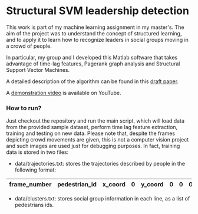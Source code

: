# Structural SVM leadership detection

This work is part of my machine learning assignment in my master's. The aim of the project was to understand the concept of structured learning, and to apply it to learn how to recognize leaders in social groups moving in a crowd of people.

In particular, my group and I developed this Matlab software that takes advantage of time-lag features, Pagerank graph analysis and Structural Support Vector Machines. 

A detailed description of the algorithm can be found in this [draft paper](http://www.davideabati.com/resources/leaders.pdf).

A [demonstration video](https://youtu.be/XRNe_qRAifk) is available on YouTube.

### How to run?
Just checkout the repository and run the main script, which will load data from the provided sample dataset, perform time lag feature extraction, training and testing on new data. Please note that, despite the frames depicting crowd movements are given, this is not a computer vision project and such images are used just for debugging purposes. In fact, training data is stored in two files:
* data/trajectories.txt: stores the trajectories described by people in the following format:

 | frame_number | pedestrian_id | x_coord | 0 | y_coord | 0 | 0 | 0 |
 |--------------|---------------|---------|---|---------|---|---|---|

* data/clusters.txt: stores social group information in each line, as a list of pedestrians ids.
